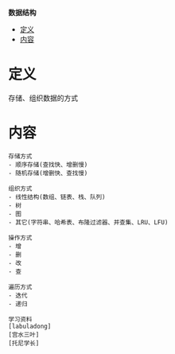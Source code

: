 **数据结构**
- [定义](#定义)
- [内容](#内容)
  
# 定义 #
存储、组织数据的方式

# 内容 #
```
存储方式  
- 顺序存储(查找快、增删慢)
- 随机存储(增删快、查找慢)

组织方式  
- 线性结构(数组、链表、栈、队列)
- 树
- 图
- 其它(字符串、哈希表、布隆过滤器、并查集、LRU、LFU)

操作方式  
- 增
- 删
- 改
- 查

遍历方式
- 迭代
- 递归

学习资料
[labuladong]
[宫水三叶]
[托尼学长]
```
